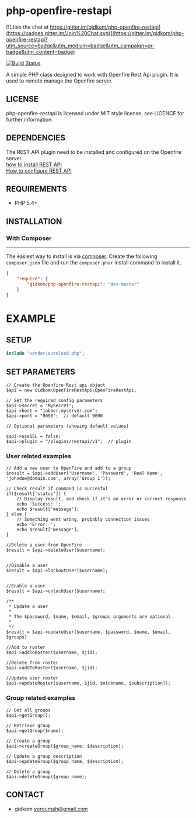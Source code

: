 php-openfire-restapi
=====================

[![Join the chat at https://gitter.im/gidkom/php-openfire-restapi](https://badges.gitter.im/Join%20Chat.svg)](https://gitter.im/gidkom/php-openfire-restapi?utm_source=badge&utm_medium=badge&utm_campaign=pr-badge&utm_content=badge)

[![Build Status](https://scrutinizer-ci.com/g/gidkom/php-openfire-restapi/badges/build.png?b=master)](https://scrutinizer-ci.com/g/gidkom/php-openfire-restapi/build-status/master)


A simple PHP class designed to work with Openfire Rest Api plugin. It is used to remote manage the Openfire server.

## LICENSE
php-openfire-restapi is licensed under MIT style license, see LICENCE for further information.

## DEPENDENCIES
The REST API plugin need to be installed and configured on the Openfire server.  
[how to install REST API](https://www.igniterealtime.org/projects/openfire/plugins/restapi/readme.html#installation)  
[How to configure REST API](https://www.igniterealtime.org/projects/openfire/plugins/restapi/readme.html#authentication)  

## REQUIREMENTS
- PHP 5.4+

## INSTALLATION

### With Composer
-------------
The easiest way to install is via [composer](http://getcomposer.org/). Create the following `composer.json` file and run the `composer.phar` install command to install it.

```json
{
    "require": {
        "gidkom/php-openfire-restapi": "dev-master"
    }
}
```


# EXAMPLE


## SETUP
```php
include "vendor/autoload.php";

```

## SET PARAMETERS
```
// Create the Openfire Rest api object
$api = new Gidkom\OpenFireRestApi\OpenFireRestApi;

// Set the required config parameters
$api->secret = "MySecret";
$api->host = "jabber.myserver.com";
$api->port = "9090";  // default 9090

// Optional parameters (showing default values)

$api->useSSL = false;
$api->plugin = "/plugins/restapi/v1";  // plugin 
```

### User related examples

```
// Add a new user to OpenFire and add to a group
$result = $api->addUser('Username', 'Password', 'Real Name', 'johndoe@domain.com', array('Group 1'));

// Check result if command is succesful
if($result['status']) {
    // Display result, and check if it's an error or correct response
    echo 'Success: ';
    echo $result['message'];
} else {
    // Something went wrong, probably connection issues
    echo 'Error: ';
    echo $result['message'];
}

//Delete a user from OpenFire
$result = $api->deleteUser($username);


//Disable a user
$result = $api->lockoutUser($username);


//Enable a user
$result = $api->unlockUser($username);

/**
 * Update a user
 *
 * The $password, $name, $email, $groups arguments are optional
 * 
 */
$result = $api->updateUser($username, $password, $name, $email, $groups)

//Add to roster
$api->addToRoster($username, $jid);

//Delete from roster
$api->addToRoster($username, $jid);

//Update user roster
$api->updateRoster($username, $jid, $nickname, $subscription]);
```

### Group related examples

```
// Get all groups
$api->getGroup();

// Retrieve group 
$api->getGroup($name);

// Create a group
$api->createGroup($group_name, $description);

// Update a group description
$api->updateGroup($group_name, $description);

// Delete a group
$api->deleteGroup($group_name);

```

## CONTACT
- gidkom <yoroumah@gmail.com>
